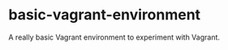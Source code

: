 basic-vagrant-environment
=========================

A really basic Vagrant environment to experiment with Vagrant.
